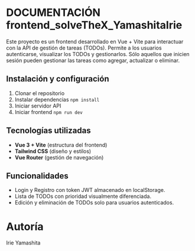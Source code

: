 # DOCUMENTACIÓN frontend_solveTheX_YamashitaIrie

Este proyecto es un frontend desarrollado en Vue + Vite para interactuar con la API de gestión de tareas (TODOs). Permite a los usuarios autenticarse, visualizar los TODOs y gestionarlos. Sólo aquellos que inicien sesión pueden gestionar las tareas como agregar, actualizar o eliminar. 


## Instalación y configuración
1. Clonar el repositorio
2. Instalar dependencias `npm install`
3. Iniciar servidor API
4. Iniciar frontend `npm run dev`


## Tecnologías utilizadas
+ **Vue 3 + Vite** (estructura del frontend)
+ **Tailwind CSS** (diseño y estilos)
+ **Vue Router** (gestión de navegación)

## Funcionalidades
+ Login y Registro con token JWT almacenado en localStorage.
+ Lista de TODOs con prioridad visualmente diferenciada.
+ Edición y eliminación de TODOs solo para usuarios autenticados.

# Autoría
Irie Yamashita